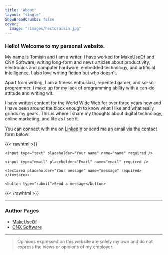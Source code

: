 ```yaml
---
title: 'About'
layout: "single"
ShowBreadCrumbs: false
cover:
  image: "/images/hectoraisin.jpg"
---
```


### Hello! Welcome to my personal website. 

My name is Tomisin and I am a writer. I have worked for MakeUseOf and CNX Software, writing long-form and news articles about productivity, electronics and computer hardware, embedded technology, and artificial intelligence. I also love writing fiction but who doesn't. 

Apart from writing, I am a fitness enthusiast, repented gamer, and so-so programmer. I make up for my lack of programming ability with a can-do attitude and writing wit. 

I have written content for the World Wide Web for over three years now and I have been around the block enough to know what I like and what really grinds my gears. This is where I share my thoughts about digital technology, online marketing, and life as I see it. 

You can connect with me on [LinkedIn](https://www.linkedin.com/in/tomisin-olujinmi/) or send me an email via the contact form below:  

{{< rawhtml >}}

<form action="https://formspree.io/f/xrbelndk" method="POST">

  <div class="mb-3 pt-0">

    <input type="text" placeholder="Your name" name="name" required />

  </div>

  <div class="mb-3 pt-0">

    <input type="email" placeholder="Email" name="email" required />

  </div>

  <div class="mb-3 pt-0">

    <textarea placeholder="Your message" name="message" required></textarea>

  </div>

  <div class="mb-3 pt-0">

    <button type="submit">Send a message</button>

  </div>

</form>

{{< /rawhtml >}}

***
### Author Pages
- [MakeUseOf](https://www.makeuseof.com/author/tomisin-olujinmi/)
- [CNX Software](https://www.cnx-software.com/author/tomisin/)

***
> Opinions expressed on this website are solely my own and do not express the views or opinions of my employer.

